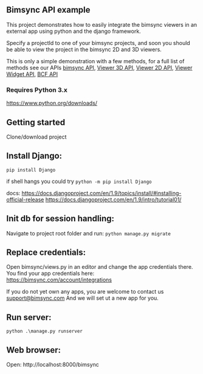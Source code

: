 ## Bimsync API example
This project demonstrates how to easily integrate the bimsync viewers in an external app using python and the django framework. 

Specify a projectId to one of your bimsync projects, and soon you should be able to view the project in the bimsync 2D and 3D viewers.

This is only a simple demonstration with a few methods, for a full list of methods see our APIs
[bimsync API](https://bimsync.com/developers/reference/api/1.0),
[Viewer 3D API](https://bimsync.com/developers/reference/viewer-3d/1.0),
[Viewer 2D API](https://bimsync.com/developers/reference/viewer-2d/beta),
[Viewer Widget API](https://bimsync.com/developers/reference/viewer-widget/1.0),
[BCF API](https://bimsync.com/developers/reference/bcf/beta)

### Requires Python 3.x
https://www.python.org/downloads/

## Getting started
Clone/download project

## Install Django:
```pip install Django```

if shell hangs you could try
```python -m pip install Django```

docs: 
https://docs.djangoproject.com/en/1.9/topics/install/#installing-official-release
https://docs.djangoproject.com/en/1.9/intro/tutorial01/

## Init db for session handling:
Navigate to project root folder and run:
```python manage.py migrate```

## Replace credentials:
Open bimsync/views.py in an editor and change the app credentials there.
You find your app credentials here:
https://bimsync.com/account/integrations

If you do not yet own any apps, you are welcome to contact us
support@bimsync.com
And we will set ut a new app for you.

## Run server:
```python .\manage.py runserver```

## Web browser:
Open: 
http://localhost:8000/bimsync
